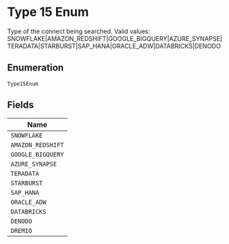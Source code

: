 
# Type 15 Enum

Type of the connect being searched. Valid values: SNOWFLAKE|AMAZON_REDSHIFT|GOOGLE_BIGQUERY|AZURE_SYNAPSE|TERADATA|STARBURST|SAP_HANA|ORACLE_ADW|DATABRICKS|DENODO

## Enumeration

`Type15Enum`

## Fields

| Name |
|  --- |
| `SNOWFLAKE` |
| `AMAZON_REDSHIFT` |
| `GOOGLE_BIGQUERY` |
| `AZURE_SYNAPSE` |
| `TERADATA` |
| `STARBURST` |
| `SAP_HANA` |
| `ORACLE_ADW` |
| `DATABRICKS` |
| `DENODO` |
| `DREMIO` |

